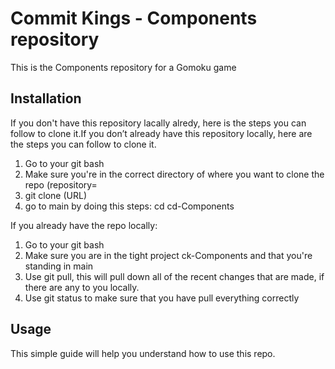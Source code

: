 # Commit Kings - Components repository


This is the Components repository for a Gomoku game

## Installation

If you don't have this repository lacally alredy, here is the steps you can follow to clone it.If you don’t already have this repository locally, here are the steps you can follow to clone it.

1. Go to your git bash
2. Make sure you're in the correct directory of where you want to clone the repo (repository=
3. git clone (URL)
4. go to main by doing this steps: cd cd-Components

If you already have the repo locally:

1. Go to your git bash
2. Make sure you are in the tight project ck-Components and that you're standing in main
3. Use git pull, this will pull down all of the recent changes that are made, if there are any to you locally.
4. Use git status to make sure that you have pull everything correctly

## Usage

This simple guide will help you understand how to use this repo.
